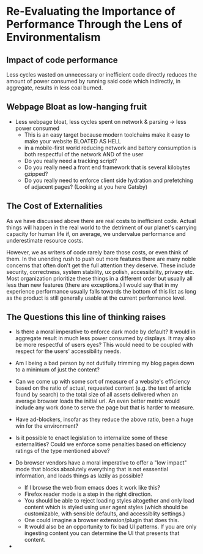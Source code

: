 # Re-Evaluating the Importance of Performance Through the Lens of Environmentalism

## Impact of code performance
Less cycles wasted on unnecessary or inefficient code directly reduces the amount of power 
consumed by running said code which indirectly, in aggregate, results in less coal burned.

## Webpage Bloat as low-hanging fruit
- Less webpage bloat, less cycles spent on network & parsing -> less power consumed
  - This is an easy target because modern toolchains make it easy to make your website BLOATED AS HELL
  - in a mobile-first world reducing network and battery consumption is both respectful of the network AND of
  the user
  - Do you really need a tracking script?
  - Do you really need a front end framework that is several kilobytes gzipped?
  - Do you really need to enforce client side hydration and prefetching of adjacent pages? (Looking at you here Gatsby)

## The Cost of Externalities
As we have discussed above there are real costs to inefficient code. Actual things will happen
in the real world to the detriment of our planet's carrying capacity for human life if, on average,
we undervalue performance and underestimate resource costs. 

However, we as writers of code rarely bare those costs, or even think of them. In the unending rush
to push out more features there are many noble concerns that often don't get the full attention they
deserve. These include security, correctness, system stability, ux polish, accessibility, privacy etc. 
Most organization prioritize these things in a different order but usually all less than new features (there are exceptions.) I would say that in my experience performance usually falls towards the bottom of
this list as long as the product is still generally usable at the current performance level. 

## The Questions this line of thinking raises

- Is there a moral imperative to enforce dark mode by default? It would in aggregate result in
much less power consumed by displays. It may also be more respectful of users eyes? This would
need to be coupled with respect for the users' accessibility needs. 

- Am I being a bad person by not dutifully trimming my blog pages down to a minimum of just the
content?

- Can we come up with some sort of measure of a website's efficiency based on the ratio of actual,
requested content (e.g. the text of article found by search) to the total size of all assets delivered
when an average browser loads the initial url. An even better metric would include any work done to
serve the page but that is harder to measure.

- Have ad-blockers, insofar as they reduce the above ratio, been a huge win for the environment?

- Is it possible to enact legislation to internalize some of these externalities? Could we enforce
some penalties based on efficiency ratings of the type mentioned above?

- Do browser vendors have a moral imperative to offer a "low impact" mode that blocks absolutely 
everything that is not esssential information, and loads things as lazily as possible?
  - If I browse the web from emacs does it work like this?
  - Firefox reader mode is a step in the right direction. 
  - You should be able to reject loading styles altogether and only load content which is styled using user agent styles (which should be customizable, with sensible defaults, and accessiblity settings.)
  - One could imagine a browser extension/plugin that does this.
  - It would also be an opportunity to fix bad UI patterns. If you are only ingesting content you 
  can determine the UI that presents that content.

- 